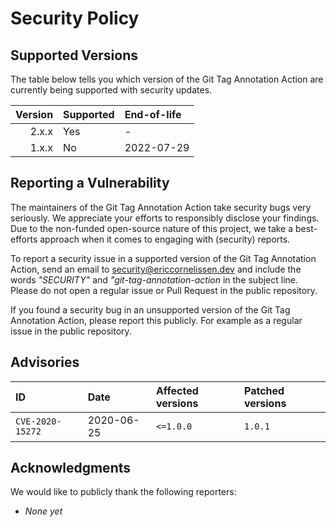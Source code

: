 # Security Policy

## Supported Versions

The table below tells you which version of the Git Tag Annotation Action are
currently being supported with security updates.

| Version | Supported | End-of-life |
| ------: | :-------- | :---------- |
|   2.x.x | Yes       | -           |
|   1.x.x | No        | 2022-07-29  |

## Reporting a Vulnerability

The maintainers of the Git Tag Annotation Action take security bugs very
seriously. We appreciate your efforts to responsibly disclose your findings. Due
to the non-funded open-source nature of this project, we take a best-efforts
approach when it comes to engaging with (security) reports.

To report a security issue in a supported version of the Git Tag Annotation
Action, send an email to [security@ericcornelissen.dev] and include the words
_"SECURITY"_ and _"git-tag-annotation-action_ in the subject line. Please do not
open a regular issue or Pull Request in the public repository.

If you found a security bug in an unsupported version of the Git Tag Annotation
Action, please report this publicly. For example as a regular issue in the
public repository.

## Advisories

| ID               | Date       | Affected versions | Patched versions |
| :--------------- | :--------- | :---------------- | :--------------- |
| `CVE-2020-15272` | 2020-06-25 | `<=1.0.0`         | `1.0.1`          |

## Acknowledgments

We would like to publicly thank the following reporters:

- _None yet_

[security@ericcornelissen.dev]: mailto:security@ericcornelissen.dev?subject=SECURITY%20%28git-tag-annotation-action%29
